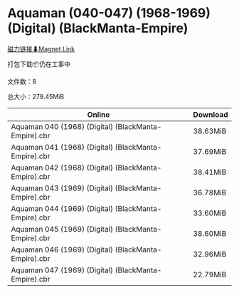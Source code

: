 # Aquaman (040-047) (1968-1969) (Digital) (BlackManta-Empire)

[磁力链接⬇Magnet Link](magnet:?xt=urn:btih:970b8185f470af41a72f8e953b89ad947b639e56&dn=Aquaman%20%28040-047%29%20%281968-1969%29%20%28Digital%29%20%28BlackManta-Empire%29)

打包下载📦仍在工事中

文件数：8

总大小：279.45MiB

Online | Download
--- | ---
Aquaman 040 (1968) (Digital) (BlackManta-Empire).cbr | 38.63MiB
Aquaman 041 (1968) (Digital) (BlackManta-Empire).cbr | 37.69MiB
Aquaman 042 (1968) (Digital) (BlackManta-Empire).cbr | 38.41MiB
Aquaman 043 (1969) (Digital) (BlackManta-Empire).cbr | 36.78MiB
Aquaman 044 (1969) (Digital) (BlackManta-Empire).cbr | 33.60MiB
Aquaman 045 (1969) (Digital) (BlackManta-Empire).cbr | 38.60MiB
Aquaman 046 (1969) (Digital) (BlackManta-Empire).cbr | 32.96MiB
Aquaman 047 (1969) (Digital) (BlackManta-Empire).cbr | 22.79MiB